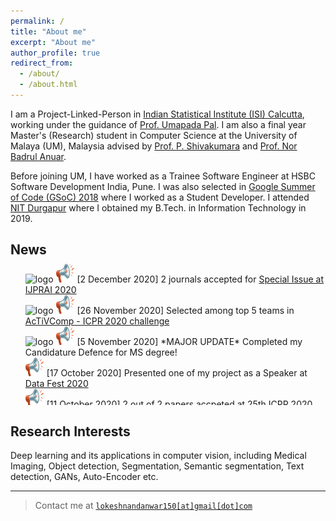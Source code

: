 ```yaml
---
permalink: /
title: "About me"
excerpt: "About me"
author_profile: true
redirect_from: 
  - /about/
  - /about.html
---
```


I am a Project-Linked-Person in [Indian Statistical Institute (ISI) Calcutta](https://www.isical.ac.in/), working under the guidance of [Prof. Umapada Pal](https://www.isical.ac.in/~umapada/). I am also a final year Master's (Research) student in Computer Science at the University of Malaya (UM), Malaysia advised by [Prof. P. Shivakumara](https://umexpert.um.edu.my/shiva) and [Prof. Nor Badrul Anuar](https://umexpert.um.edu.my/badrul). 

Before joining UM, I have worked as a Trainee Software Engineer at HSBC Software Development India, Pune. I was also selected in [Google Summer of Code (GSoC) 2018](https://summerofcode.withgoogle.com/archive/2018/projects/4726926518255616/) where I worked as a Student Developer. I attended [NIT Durgapur](https://nitdgp.ac.in/) where I obtained my B.Tech. in Information Technology in 2019. 

## News

<p style="font-size:1.5em;">
    <div id="news" style="height:240px; margin-top: -25px; overflow-y:scroll;">
      <ul style="list-style-type:none;">
        <li><img style="display: inline;" src="https://encrypted-tbn0.gstatic.com/images?q=tbn:ANd9GcSNTcgTU4JfBccrfEdgvGG5He1wUoTR-TxlTQ&usqp=CAU" alt="logo" height="40px" width="40px" /> <img style="display: inline;" src="images/loudspeaker.png" alt="logo" height="30px" width="30px" /> [2 December 2020] 2 journals accepted for <a href = 'https://drive.google.com/file/d/1vQV4ENhC_lkg9FC7BLv6aRDP3e_VgWnX/view?usp=sharing'> Special Issue at IJPRAI 2020</a><br>
        </li>
        <li><img style="display: inline;" src="https://encrypted-tbn0.gstatic.com/images?q=tbn:ANd9GcSNTcgTU4JfBccrfEdgvGG5He1wUoTR-TxlTQ&usqp=CAU" alt="logo" height="40px" width="40px" /> <img style="display: inline;" src="images/loudspeaker.png" alt="logo" height="30px" width="30px" /> [26 November 2020] Selected among top 5 teams in <a href = 'https://drive.google.com/file/d/1vQV4ENhC_lkg9FC7BLv6aRDP3e_VgWnX/view?usp=sharing'>AcTiVComp - ICPR 2020 challenge</a><br>
        </li>
        <li><img style="display: inline;" src="https://encrypted-tbn0.gstatic.com/images?q=tbn:ANd9GcSNTcgTU4JfBccrfEdgvGG5He1wUoTR-TxlTQ&usqp=CAU" alt="logo" height="40px" width="40px" /> <img style="display: inline;" src="images/loudspeaker.png" alt="logo" height="30px" width="30px" /> [5 November 2020] *MAJOR UPDATE* Completed my Candidature Defence for MS degree!<br>
        </li>
        <li><img style="display: inline;" src="images/loudspeaker.png" alt="logo" height="30px" width="30px" /> [17 October 2020] Presented one of my project as a Speaker at <a href = 'https://drive.google.com/file/d/1vQV4ENhC_lkg9FC7BLv6aRDP3e_VgWnX/view?usp=sharing'>Data Fest 2020</a><br>
        </li>
        <li><img style="display: inline;" src="images/loudspeaker.png" alt="logo" height="30px" width="30px" /> [11 October 2020] 2 out of 2 papers accpeted at <a href = 'https://drive.google.com/file/d/1vQV4ENhC_lkg9FC7BLv6aRDP3e_VgWnX/view?usp=sharing'> 25th ICPR 2020</a><br>
        </li>
        <li><img style="display: inline;" src="images/loudspeaker.png" alt="logo" height="30px" width="30px" /> [14 September 2020] One journal accepted at Expert Systems with Applications 2020<br>
        </li>
        <li><img style="display: inline;" src="images/loudspeaker.png" alt="logo" height="30px" width="30px" /> [28 August 2020] Completed MS Proposal Defence! <br>
        </li>
        <li><img style="display: inline;" src="images/loudspeaker.png" alt="logo" height="30px" width="30px" /> [18 April 2020] One paper accepted at <a href = 'https://drive.google.com/file/d/1vQV4ENhC_lkg9FC7BLv6aRDP3e_VgWnX/view?usp=sharing'> 14th IAPR Document Analaysis Systems</a><br>
        </li>
        <li><img style="display: inline;" src="images/loudspeaker.png" alt="logo" height="30px" width="30px" /> [25 Jaunary 2020] Two conference papers accepted as Outstanding Papers at <a href = 'https://drive.google.com/file/d/1vQV4ENhC_lkg9FC7BLv6aRDP3e_VgWnX/view?usp=sharing'> ICACCP 2020</a> <br>
        </li>
        <li><img style="display: inline;" src="images/loudspeaker.png" alt="logo" height="30px" width="30px" /> [11 November 2019] *MAJOR UPDATE* Moving to Kuala Lumpur - <a href = 'https://drive.google.com/file/d/1vQV4ENhC_lkg9FC7BLv6aRDP3e_VgWnX/view?usp=sharing'> Univeristy of Malaya, Malaysia</a> for MS(Research)<br>
        </li>
        <li><img style="display: inline;" src="images/loudspeaker.png" alt="logo" height="30px" width="30px" /> [8 July 2019] Joined <a href = 'https://drive.google.com/file/d/1vQV4ENhC_lkg9FC7BLv6aRDP3e_VgWnX/view?usp=sharing'> HSBC Sotware development India Pvt. Ltd</a> Pune, India <br>
        </li>
        <li><img style="display: inline;" src="images/loudspeaker.png" alt="logo" height="30px" width="30px" /> [24 May 2019] *MAJOR UPDATE* Won "Belt and Road Award" at <a href = 'https://drive.google.com/file/d/1vQV4ENhC_lkg9FC7BLv6aRDP3e_VgWnX/view?usp=sharing'> 10th China Students Service Outsourcing Innovation and Entrepreneurship Competition</a><br>
        </li>
        <li><img style="display: inline;" src="images/loudspeaker.png" alt="logo" height="30px" width="30px" /> [4 March 2019] *MAJOR UPDATE* Won <a href = 'https://drive.google.com/file/d/1vQV4ENhC_lkg9FC7BLv6aRDP3e_VgWnX/view?usp=sharing'> Smart India Hackathon 2019!</a><br>
        </li>
        <li><img style="display: inline;" src="images/loudspeaker.png" alt="logo" height="30px" width="30px" /> [Feb 2018] Proposal Accepted at <a href = 'https://drive.google.com/file/d/1vQV4ENhC_lkg9FC7BLv6aRDP3e_VgWnX/view?usp=sharing'> Smart India Hackathon 2019!</a><br>
        </li>
        <li><img style="display: inline;" src="images/loudspeaker.png" alt="logo" height="30px" width="30px" /> [5 December 2018] One paper accepted at <a href = 'https://drive.google.com/file/d/1vQV4ENhC_lkg9FC7BLv6aRDP3e_VgWnX/view?usp=sharing'> IEEE ICACCP, Sikkim, India</a><br>
        </li>
        <li><img style="display: inline;" src="images/loudspeaker.png" alt="logo" height="30px" width="30px" /> [23 August 2018] <a href = 'https://drive.google.com/file/d/1vQV4ENhC_lkg9FC7BLv6aRDP3e_VgWnX/view?usp=sharing'>Successfully completed GSoC 2018! </a><br>
        </li>
        <li><img style="display: inline;" src="images/loudspeaker.png" alt="logo" height="30px" width="30px" /> [July 2018] Joined Medical Image Analysis Lab under guidance of Prof. Debashis Nandi<br>
        </li>
        <li><img style="display: inline;" src="images/loudspeaker.png" alt="logo" height="30px" width="30px" /> [24 April 2018] *MAJOR UPDATE*  Proposal accepted at <a href = 'https://drive.google.com/file/d/1vQV4ENhC_lkg9FC7BLv6aRDP3e_VgWnX/view?usp=sharing'> Google Summer of Code (GSoC)</a><br>
        </li>
        <li><img style="display: inline;" src="images/loudspeaker.png" alt="logo" height="30px" width="30px" /> [May 2017] Got offer of Internship at <a href = 'https://drive.google.com/file/d/1vQV4ENhC_lkg9FC7BLv6aRDP3e_VgWnX/view?usp=sharing'> Satvix Informatics, Pune, India</a><br>
        </li>
        <li><img style="display: inline;" src="images/loudspeaker.png" alt="logo" height="30px" width="30px" /> [August 2015] Started undegraduate course in Information Technology at <a href = 'https://drive.google.com/file/d/1vQV4ENhC_lkg9FC7BLv6aRDP3e_VgWnX/view?usp=sharing'>NIT Durgapur </a><br>
        </li>
        <li><img style="display: inline;" src="images/loudspeaker.png" alt="logo" height="30px" width="30px" /> [August 2013] Joined <a href = 'https://drive.google.com/file/d/1vQV4ENhC_lkg9FC7BLv6aRDP3e_VgWnX/view?usp=sharing'> Shivaji Science College </a> for Junior College Education<br>
        </li>
        <li><img style="display: inline;" src="images/loudspeaker.png" alt="logo" height="30px" width="30px" /> Joined Gayatri Convent, Nagpur for Middle and High School Education<br>
        </li>
        <li><img style="display: inline;" src="images/loudspeaker.png" alt="logo" height="30px" width="30px" /> Joined Super Star Convent, Nagpur for Primary Education<br>
        </li>
        <li><img style="display: inline;" src="images/loudspeaker.png" alt="logo" height="30px" width="30px" /> Joined Galaxy Convent, Nagpur for Pre-Primary Education<br>
        </li>
        <li><img style="display: inline;" src="images/loudspeaker.png" alt="logo" height="30px" width="30px" /> [3 Feb 1998] Born in this World!<br>
        </li>
    </ul>
  </div>
</p>

## Research Interests 

Deep learning and its applications in computer vision, including Medical Imaging, Object detection, Segmentation, Semantic segmentation, Text detection, GANs, Auto-Encoder etc.

* * *

> Contact me at <a href="mailto:lokeshnandanwar150@gmail.com">`lokeshnandanwar150[at]gmail[dot]com`<a>
